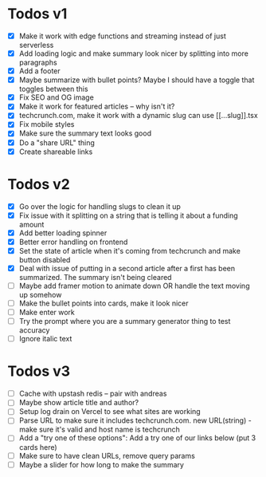 # Todos v1

- [x] Make it work with edge functions and streaming instead of just serverless
- [x] Add loading logic and make summary look nicer by splitting into more paragraphs
- [x] Add a footer
- [x] Maybe summarize with bullet points? Maybe I should have a toggle that toggles between this
- [x] Fix SEO and OG image
- [x] Make it work for featured articles – why isn't it?
- [x] techcrunch.com, make it work with a dynamic slug can use [[...slug]].tsx
- [x] Fix mobile styles
- [x] Make sure the summary text looks good
- [x] Do a "share URL" thing
- [x] Create shareable links

# Todos v2

- [x] Go over the logic for handling slugs to clean it up
- [x] Fix issue with it splitting on a string that is telling it about a funding amount
- [x] Add better loading spinner
- [x] Better error handling on frontend
- [x] Set the state of article when it's coming from techcrunch and make button disabled
- [x] Deal with issue of putting in a second article after a first has been summarized. The summary isn't being cleared
- [ ] Maybe add framer motion to animate down OR handle the text moving up somehow
- [ ] Make the bullet points into cards, make it look nicer
- [ ] Make enter work
- [ ] Try the prompt where you are a summary generator thing to test accuracy
- [ ] Ignore italic text

# Todos v3

- [ ] Cache with upstash redis – pair with andreas
- [ ] Maybe show article title and author?
- [ ] Setup log drain on Vercel to see what sites are working
- [ ] Parse URL to make sure it includes techcrunch.com. new URL(string) - make sure it's valid and host name is techcrunch
- [ ] Add a "try one of these options": Add a try one of our links below (put 3 cards here)
- [ ] Make sure to have clean URLs, remove query params
- [ ] Maybe a slider for how long to make the summary
